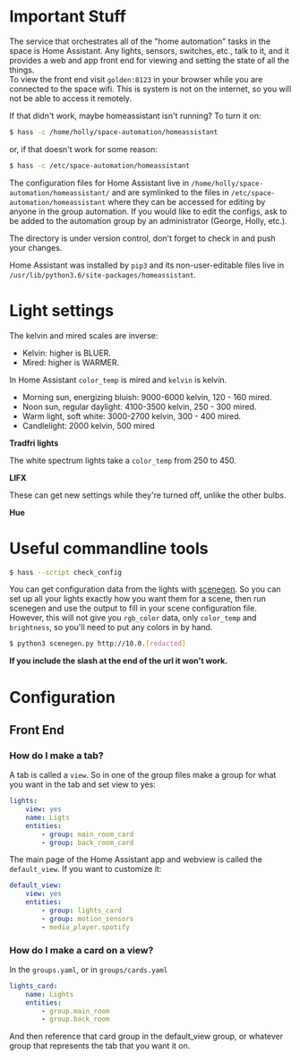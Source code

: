 # Important Stuff

The service that orchestrates all of the "home automation" tasks in the space is Home Assistant.  Any lights, sensors, switches, etc., talk to it, and it provides a web and app front end for viewing and setting the state of all the things.  
To view the front end visit `golden:8123` in your browser while you are connected to the space wifi.  This is system is not on the internet, so you will not be able to access it remotely.

If that didn't work, maybe homeassistant isn't running?  To turn it on:

```bash
$ hass -c /home/holly/space-automation/homeassistant
```

or, if that doesn't work for some reason:

```bash
$ hass -c /etc/space-automation/homeassistant
```

The configuration files for Home Assistant live in `/home/holly/space-automation/homeassistant/` and are symlinked to the files in `/etc/space-automation/homeassistant` where they can be accessed for editing by anyone in the group automation.  If you would like to edit the configs, ask to be added to the automation group by an administrator (George, Holly, etc.).

The directory is under version control, don't forget to check in and push your changes.

Home Assistant was installed by `pip3` and its non-user-editable files live in `/usr/lib/python3.6/site-packages/homeassistant`.

# Light settings

The kelvin and mired scales are inverse:

* Kelvin: higher is BLUER.
* Mired: higher is WARMER.

In Home Assistant `color_temp` is mired and `kelvin` is kelvin.

* Morning sun, energizing bluish: 9000-6000 kelvin, 120 - 160 mired.
* Noon sun, regular daylight: 4100-3500 kelvin, 250 - 300 mired.
* Warm light, soft white: 3000-2700 kelvin, 300 - 400 mired.
* Candlelight: 2000 kelvin, 500 mired

__Tradfri lights__

The white spectrum lights take a `color_temp` from 250 to 450.

__LIFX__

These can get new settings while they're turned off, unlike the other bulbs.

__Hue__

# Useful commandline tools

```bash
$ hass --script check_config
```

You can get configuration data from the lights with [scenegen](https://github.com/home-assistant/scenegen). So you can set up all your lights exactly how you want them for a scene, then run scenegen and use the output to fill in your scene configuration file.  However, this will not give you `rgb_color` data, only `color_temp` and `brightness`, so you'll need to put any colors in by hand.

```bash
$ python3 scenegen.py http://10.0.[redacted]
```
**If you include the slash at the end of the url it won't work.**

# Configuration

## Front End

### How do I make a tab?

A tab is called a `view`.  So in one of the group files make a group for what you want in the tab and set view to yes:

```yaml
lights:
    view: yes
    name: Ligts
    entities:
        - group: main_room_card
        - group: back_room_card
```

The main page of the Home Assistant app and webview is called the `default_view`.  If you want to customize it:

```yaml
default_view:
    view: yes
    entities:
        - group: lights_card
        - group: motion_sensors
        - media_player.spotify
```

### How do I make a card on a view?

In the `groups.yaml`, or in `groups/cards.yaml`

```yaml
lights_card:
    name: Lights
    entities:
        - group.main_room
        - group.back_room
```

And then reference that card group in the default_view group, or whatever group that represents the tab that you want it on.



